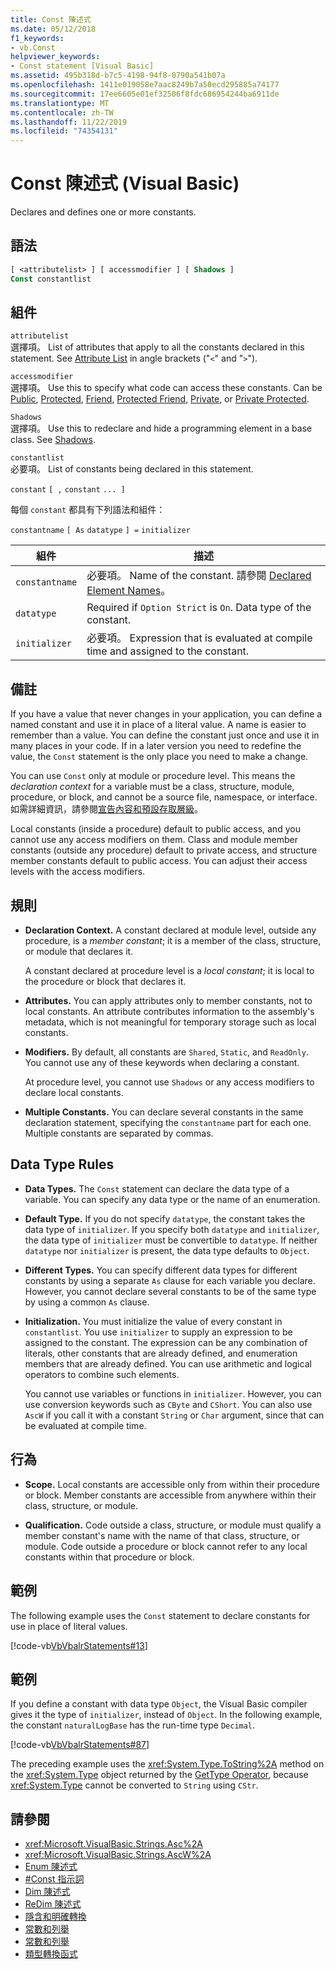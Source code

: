```yaml
---
title: Const 陳述式
ms.date: 05/12/2018
f1_keywords:
- vb.Const
helpviewer_keywords:
- Const statement [Visual Basic]
ms.assetid: 495b318d-b7c5-4198-94f8-0790a541b07a
ms.openlocfilehash: 1411e019058e7aac8249b7a50ecd295885a74177
ms.sourcegitcommit: 17ee6605e01ef32506f8fdc686954244ba6911de
ms.translationtype: MT
ms.contentlocale: zh-TW
ms.lasthandoff: 11/22/2019
ms.locfileid: "74354131"
---
```

# <a name="const-statement-visual-basic"></a>Const 陳述式 (Visual Basic)

Declares and defines one or more constants.

## <a name="syntax"></a>語法

```vb
[ <attributelist> ] [ accessmodifier ] [ Shadows ]
Const constantlist
```

## <a name="parts"></a>組件

`attributelist`  
選擇項。 List of attributes that apply to all the constants declared in this statement. See [Attribute List](../../../visual-basic/language-reference/statements/attribute-list.md) in angle brackets ("`<`" and "`>`").

`accessmodifier`  
選擇項。 Use this to specify what code can access these constants. Can be [Public](../../../visual-basic/language-reference/modifiers/public.md), [Protected](../../../visual-basic/language-reference/modifiers/protected.md), [Friend](../../../visual-basic/language-reference/modifiers/friend.md), [Protected Friend](../modifiers/protected-friend.md), [Private](../../../visual-basic/language-reference/modifiers/private.md), or [Private Protected](../../language-reference/modifiers/private-protected.md).

`Shadows`  
選擇項。 Use this to redeclare and hide a programming element in a base class. See [Shadows](../../../visual-basic/language-reference/modifiers/shadows.md).

`constantlist`  
必要項。 List of constants being declared in this statement.

`constant` `[ ,` `constant` `... ]`

每個 `constant` 都具有下列語法和組件：

`constantname` `[ As` `datatype` `] =` `initializer`

|組件|描述|
|----------|-----------------|
|`constantname`|必要項。 Name of the constant. 請參閱 [Declared Element Names](../../../visual-basic/programming-guide/language-features/declared-elements/declared-element-names.md)。|
|`datatype`|Required if `Option Strict` is `On`. Data type of the constant.|
|`initializer`|必要項。 Expression that is evaluated at compile time and assigned to the constant.|

## <a name="remarks"></a>備註

If you have a value that never changes in your application, you can define a named constant and use it in place of a literal value. A name is easier to remember than a value. You can define the constant just once and use it in many places in your code. If in a later version you need to redefine the value, the `Const` statement is the only place you need to make a change.

You can use `Const` only at module or procedure level. This means the *declaration context* for a variable must be a class, structure, module, procedure, or block, and cannot be a source file, namespace, or interface. 如需詳細資訊，請參閱[宣告內容和預設存取層級](../../../visual-basic/language-reference/statements/declaration-contexts-and-default-access-levels.md)。

Local constants (inside a procedure) default to public access, and you cannot use any access modifiers on them. Class and module member constants (outside any procedure) default to private access, and structure member constants default to public access. You can adjust their access levels with the access modifiers.

## <a name="rules"></a>規則

- **Declaration Context.** A constant declared at module level, outside any procedure, is a *member constant*; it is a member of the class, structure, or module that declares it.

  A constant declared at procedure level is a *local constant*; it is local to the procedure or block that declares it.

- **Attributes.** You can apply attributes only to member constants, not to local constants. An attribute contributes information to the assembly's metadata, which is not meaningful for temporary storage such as local constants.

- **Modifiers.** By default, all constants are `Shared`, `Static`, and `ReadOnly`. You cannot use any of these keywords when declaring a constant.

  At procedure level, you cannot use `Shadows` or any access modifiers to declare local constants.

- **Multiple Constants.** You can declare several constants in the same declaration statement, specifying the `constantname` part for each one. Multiple constants are separated by commas.

## <a name="data-type-rules"></a>Data Type Rules

- **Data Types.** The `Const` statement can declare the data type of a variable. You can specify any data type or the name of an enumeration.

- **Default Type.** If you do not specify `datatype`, the constant takes the data type of `initializer`. If you specify both `datatype` and `initializer`, the data type of `initializer` must be convertible to `datatype`. If neither `datatype` nor `initializer` is present, the data type defaults to `Object`.

- **Different Types.** You can specify different data types for different constants by using a separate `As` clause for each variable you declare. However, you cannot declare several constants to be of the same type by using a common `As` clause.

- **Initialization.** You must initialize the value of every constant in `constantlist`. You use `initializer` to supply an expression to be assigned to the constant. The expression can be any combination of literals, other constants that are already defined, and enumeration members that are already defined. You can use arithmetic and logical operators to combine such elements.

  You cannot use variables or functions in `initializer`. However, you can use conversion keywords such as `CByte` and `CShort`. You can also use `AscW` if you call it with a constant `String` or `Char` argument, since that can be evaluated at compile time.

## <a name="behavior"></a>行為

- **Scope.** Local constants are accessible only from within their procedure or block. Member constants are accessible from anywhere within their class, structure, or module.

- **Qualification.** Code outside a class, structure, or module must qualify a member constant's name with the name of that class, structure, or module. Code outside a procedure or block cannot refer to any local constants within that procedure or block.

## <a name="example"></a>範例

The following example uses the `Const` statement to declare constants for use in place of literal values.

[!code-vb[VbVbalrStatements#13](~/samples/snippets/visualbasic/VS_Snippets_VBCSharp/VbVbalrStatements/VB/Class1.vb#13)]

## <a name="example"></a>範例

If you define a constant with data type `Object`, the Visual Basic compiler gives it the type of `initializer`, instead of `Object`. In the following example, the constant `naturalLogBase` has the run-time type `Decimal`.

[!code-vb[VbVbalrStatements#87](~/samples/snippets/visualbasic/VS_Snippets_VBCSharp/VbVbalrStatements/VB/Class1.vb#87)]

The preceding example uses the <xref:System.Type.ToString%2A> method on the <xref:System.Type> object returned by the [GetType Operator](../../../visual-basic/language-reference/operators/gettype-operator.md), because <xref:System.Type> cannot be converted to `String` using `CStr`.

## <a name="see-also"></a>請參閱

- <xref:Microsoft.VisualBasic.Strings.Asc%2A>
- <xref:Microsoft.VisualBasic.Strings.AscW%2A>
- [Enum 陳述式](../../../visual-basic/language-reference/statements/enum-statement.md)
- [#Const 指示詞](../../../visual-basic/language-reference/directives/const-directive.md)
- [Dim 陳述式](../../../visual-basic/language-reference/statements/dim-statement.md)
- [ReDim 陳述式](../../../visual-basic/language-reference/statements/redim-statement.md)
- [隱含和明確轉換](../../../visual-basic/programming-guide/language-features/data-types/implicit-and-explicit-conversions.md)
- [常數和列舉](../../../visual-basic/programming-guide/language-features/constants-enums/index.md)
- [常數和列舉](../../../visual-basic/language-reference/constants-and-enumerations.md)
- [類型轉換函式](../../../visual-basic/language-reference/functions/type-conversion-functions.md)
